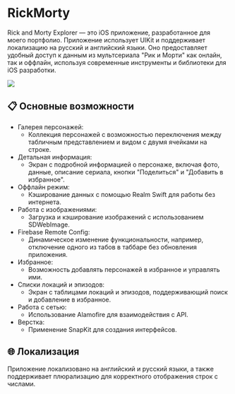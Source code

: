 # RickMorty

Rick and Morty Explorer — это iOS приложение, разработанное для моего портфолио. Приложение использует UIKit и поддерживает локализацию на русский и английский языки. Оно предоставляет удобный доступ к данным из мультсериала "Рик и Морти" как онлайн, так и оффлайн, используя современные инструменты и библиотеки для iOS разработки.

![](RickMortyPreview.gif)

## 📋 Основные возможности

- Галерея персонажей:
  - Коллекция персонажей с возможностью переключения между табличным представлением и видом с двумя ячейками на строке.
- Детальная информация:
  - Экран с подробной информацией о персонаже, включая фото, данные, описание сериала, кнопки "Поделиться" и "Добавить в избранное".
- Оффлайн режим:
  - Кэширование данных с помощью Realm Swift для работы без интернета.
- Работа с изображениями:
  - Загрузка и кэширование изображений с использованием SDWebImage.
- Firebase Remote Config:
  - Динамическое изменение функциональности, например, отключение одного из табов в таббаре без обновления приложения.
- Избранное:
  - Возможность добавлять персонажей в избранное и управлять ими.
- Списки локаций и эпизодов:
  - Экран с таблицами локаций и эпизодов, поддерживающий поиск и добавление в избранное.
- Работа с сетью:
  - Использование Alamofire для взаимодействия с API.
- Верстка:
  - Применение SnapKit для создания интерфейсов.

## 🌐 Локализация

Приложение локализовано на английский и русский языки, а также поддерживает плюрализацию для корректного отображения строк с числами.

